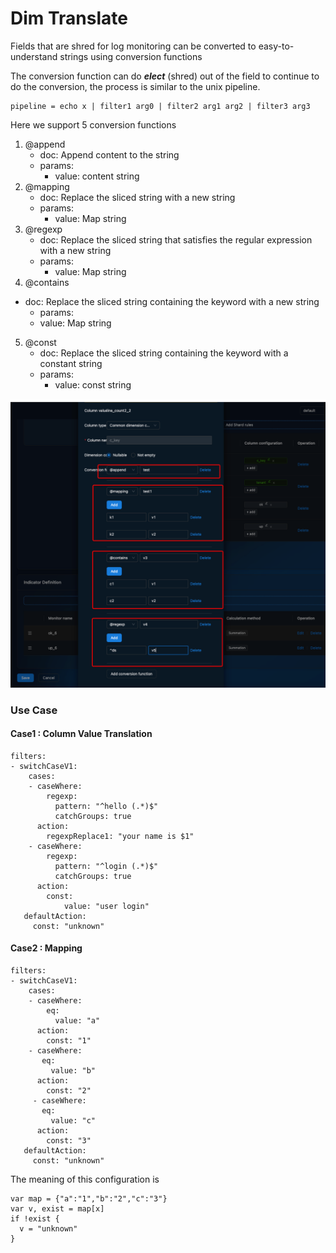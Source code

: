 # Dim Translate
Fields that are shred for log monitoring can be converted to easy-to-understand strings using conversion functions

The conversion function can do **_elect_** (shred) out of the field to continue to do the conversion, the process is similar to the unix pipeline.

````
pipeline = echo x | filter1 arg0 | filter2 arg1 arg2 | filter3 arg3
````

Here we support 5 conversion functions
1. @append
   - doc: Append content to the string
   - params:
     - value: content string
2. @mapping
   - doc: Replace the sliced string with a new string
   - params:
      - value: Map string
3. @regexp
   - doc: Replace the sliced string that satisfies the regular expression with a new string
   - params:
      - value: Map string
4. @contains
- doc: Replace the sliced string containing the keyword with a new string
   - params:
    - value: Map string
5. @const
   - doc: Replace the sliced string containing the keyword with a constant string
   - params:
      - value: const string
   
![log-dim-transform.png](../../../resources/images/user-guide/logmonitor/log-dim-transform.png)


### Use Case
#### Case1 : Column Value Translation
````
filters:
- switchCaseV1:
  	cases: 
    - caseWhere: 
        regexp: 
          pattern: "^hello (.*)$"
          catchGroups: true
      action:
      	regexpReplace1: "your name is $1"
    - caseWhere: 
        regexp: 
          pattern: "^login (.*)$"
          catchGroups: true
      action:
      	const:
      		value: "user login"
   defaultAction:
     const: "unknown"
````

#### Case2 : Mapping
````
filters:
- switchCaseV1:
  	cases: 
    - caseWhere: 
        eq: 
          value: "a"
      action:
      	const: "1"
    - caseWhere:
       eq:
         value: "b"
      action:
      	const: "2"
     - caseWhere: 
       eq:
         value: "c"
      action:
      	const: "3"
   defaultAction:
     const: "unknown"
````

The meaning of this configuration is
````
var map = {"a":"1","b":"2","c":"3"}
var v, exist = map[x]
if !exist {
  v = "unknown"
}
````